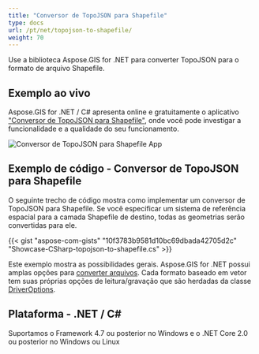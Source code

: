 ```yaml
---
title: "Conversor de TopoJSON para Shapefile"
type: docs
url: /pt/net/topojson-to-shapefile/
weight: 70
---
```


Use a biblioteca Aspose.GIS for .NET para converter TopoJSON para o formato de arquivo Shapefile.

## **Exemplo ao vivo**

Aspose.GIS for .NET / C# apresenta online e gratuitamente o aplicativo ["Conversor de TopoJSON para Shapefile"](https://products.aspose.app/gis/conversion/topojson-to-shapefile), onde você pode investigar a funcionalidade e a qualidade do seu funcionamento.

![Conversor de TopoJSON para Shapefile App](conversion.png)

## **Exemplo de código - Conversor de TopoJSON para Shapefile**

O seguinte trecho de código mostra como implementar um conversor de TopoJSON para Shapefile. Se você especificar um sistema de referência espacial para a camada Shapefile de destino, todas as geometrias serão convertidas para ele. 

{{< gist "aspose-com-gists" "10f3783b9581d10bc69dbada42705d2c" "Showcase-CSharp-topojson-to-shapefile.cs" >}}

Este exemplo mostra as possibilidades gerais. Aspose.GIS for .NET possui amplas opções para [converter arquivos](https://docs.aspose.com/gis/net/vector-layers/). Cada formato baseado em vetor tem suas próprias opções de leitura/gravação que são herdadas da classe [DriverOptions](https://reference.aspose.com/gis/net/aspose.gis/driveroptions).

## **Plataforma - .NET / C#**

Suportamos o Framework 4.7 ou posterior no Windows e o .NET Core 2.0 ou posterior no Windows ou Linux
